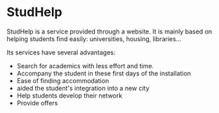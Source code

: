 # StudHelp
StudHelp is a service provided through a website. It is mainly based on helping students find easily: universities, housing, libraries…

Its services have several advantages:

- Search for academics with less effort and time.
- Accompany the student in these first days of the installation
- Ease of finding accommodation
- aided the student's integration into a new city
- Help students develop their network
- Provide offers
